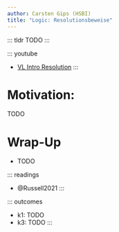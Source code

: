 ```yaml
---
author: Carsten Gips (HSBI)
title: "Logic: Resolutionsbeweise"
---
```


::: tldr
TODO
:::

::: youtube
-   [VL Intro Resolution](https://youtu.be/eFyo4Xh59ns)
:::

# Motivation:

TODO

# Wrap-Up

-   TODO

::: readings
-   @Russell2021
:::

::: outcomes
-   k1: TODO
-   k3: TODO
:::
